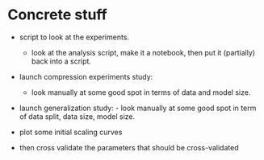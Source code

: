 
# Concrete stuff
- script to look at the experiments.
     - look at the analysis script, make it a notebook, then put it (partially) back into a script.

- launch compression experiments study:
     - look manually at some good spot in terms of data and model size.

- launch generalization study:
      - look manually at some good spot in term of data split, data size, model size.

- plot some initial scaling curves
- then cross validate the parameters that should be cross-validated
